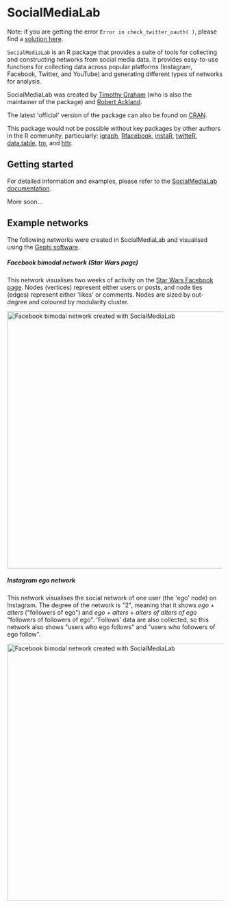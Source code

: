 # SocialMediaLab

Note: if you are getting the error `Error in check_twitter_oauth( )`, please find a [solution here](https://github.com/geoffjentry/twitteR/issues/90).

`SocialMediaLab` is an R package that provides a suite of tools for collecting and constructing networks from social media data. It provides easy-to-use functions for collecting data across popular platforms (Instagram, Facebook, Twitter, and YouTube) and generating different types of networks for analysis.

SocialMediaLab was created by [Timothy Graham](http://uq.academia.edu/TimGraham) (who is also the maintainer of the package) and [Robert Ackland](https://researchers.anu.edu.au/researchers/ackland-rj).

The latest 'official' version of the package can also be found on [CRAN](https://cran.r-project.org/web/packages/SocialMediaLab/index.html).

This package would not be possible without key packages by other authors in the R community, particularly: [igraph](https://github.com/igraph/rigraph), [Rfacebook](https://github.com/pablobarbera/Rfacebook), [instaR](https://github.com/pablobarbera/instaR), [twitteR](https://github.com/geoffjentry/twitteR), [data.table](https://github.com/Rdatatable/data.table), [tm](https://cran.r-project.org/web/packages/tm/index.html), and [httr](https://github.com/hadley/httr).

## Getting started

For detailed information and examples, please refer to the [SocialMediaLab documentation](https://github.com/voson-lab/SocialMediaLab/blob/master/SocialMediaLab.pdf).

More soon...

## Example networks

The following networks were created in SocialMediaLab and visualised using the [Gephi software](http://gephi.github.io/).

##### Facebook bimodal network (Star Wars page)

This network visualises two weeks of activity on the [Star Wars Facebook page](https://www.facebook.com/StarWarsAUNZ/?brand_redir=169299103121699). Nodes (vertices) represent either users or posts, and node ties (edges) represent either 'likes' or comments. Nodes are sized by out-degree and coloured by modularity cluster.

<img src="http://voson.anu.edu.au//papers/ACSPRIWinter2015/Facebook_bimodal_network_socialmedialab_Star_Wars.png" alt="Facebook bimodal network created with SocialMediaLab" width="600" height="600"/>

##### Instagram ego network

This network visualises the social network of one user (the 'ego' node) on Instagram. The degree of the network is "2", meaning that it shows *ego + alters* ("followers of ego") and *ego + alters* + *alters of alters of ego* "followers of followers of ego". 'Follows' data are also collected, so this network also shows "users who ego follows" and "users who followers of ego follow".

<img src="http://voson.anu.edu.au//papers/ACSPRIWinter2015/Instagram_ego_network_socialmedialab_example.png" alt="Facebook bimodal network created with SocialMediaLab" width="600" height="600"/>

